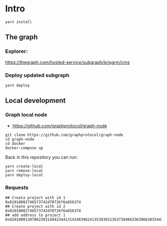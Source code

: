 # Intro

```shell
yarn install
```

## The graph
### Explorer:
https://thegraph.com/hosted-service/subgraph/krisgrm/cms
### Deploy updated subgraph
```shell
yarn deploy 
```

## Local development

### Graph local node
- https://github.com/graphprotocol/graph-node
```shell
git clone https://github.com/graphprotocol/graph-node
cd graph-node
cd docker
docker-compose up
```
Back in this repository you can run:
```shell
yarn create-local
yarn remove-local
yarn deploy-local
```


### Requests
```shell
## Creata project with id 1
0x01010002746573742d70726f6a656374
## Create project with id 2
0x01010002746573742d70726f6a656374
## add address to project 1
0x020100013078623031444234413141463962413530303136373646633630663035443138333337343666323436305f307837346141454264353065463531644139464361313066443030353238443234314536336231423063

```